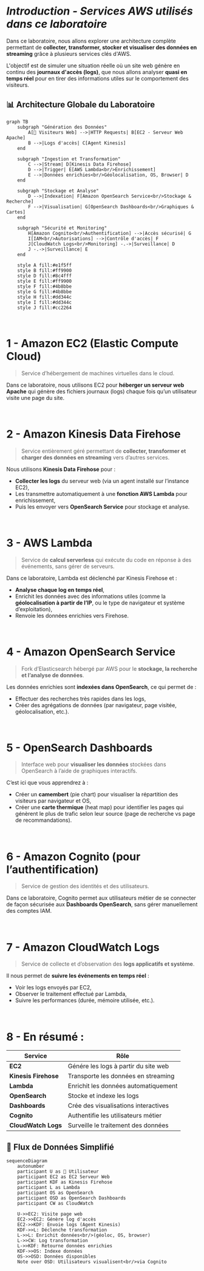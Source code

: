 # *Introduction - Services AWS utilisés dans ce laboratoire*

Dans ce laboratoire, nous allons explorer une architecture complète permettant de **collecter, transformer, stocker et visualiser des données en streaming** grâce à plusieurs services clés d'AWS.

L'objectif est de simuler une situation réelle où un site web génère en continu des **journaux d'accès (logs)**, que nous allons analyser **quasi en temps réel** pour en tirer des informations utiles sur le comportement des visiteurs.

## 📊 Architecture Globale du Laboratoire

```mermaid
graph TB
    subgraph "Génération des Données"
        A[👥 Visiteurs Web] -->|HTTP Requests| B[EC2 - Serveur Web Apache]
        B -->|Logs d'accès| C[Agent Kinesis]
    end
    
    subgraph "Ingestion et Transformation"
        C -->|Stream| D[Kinesis Data Firehose]
        D -->|Trigger| E[AWS Lambda<br/>Enrichissement]
        E -->|Données enrichies<br/>Géolocalisation, OS, Browser| D
    end
    
    subgraph "Stockage et Analyse"
        D -->|Indexation| F[Amazon OpenSearch Service<br/>Stockage & Recherche]
        F -->|Visualisation| G[OpenSearch Dashboards<br/>Graphiques & Cartes]
    end
    
    subgraph "Sécurité et Monitoring"
        H[Amazon Cognito<br/>Authentification] -->|Accès sécurisé| G
        I[IAM<br/>Autorisations] -->|Contrôle d'accès| F
        J[CloudWatch Logs<br/>Monitoring] -.->|Surveillance| D
        J -.->|Surveillance| E
    end
    
    style A fill:#e1f5ff
    style B fill:#ff9900
    style D fill:#8c4fff
    style E fill:#ff9900
    style F fill:#4b8bbe
    style G fill:#4b8bbe
    style H fill:#dd344c
    style I fill:#dd344c
    style J fill:#cc2264
```

<br/>

# 1 - **Amazon EC2 (Elastic Compute Cloud)**

> Service d’hébergement de machines virtuelles dans le cloud.

Dans ce laboratoire, nous utilisons EC2 pour **héberger un serveur web Apache** qui génère des fichiers journaux (logs) chaque fois qu’un utilisateur visite une page du site.


<br/>

# 2 - **Amazon Kinesis Data Firehose**

> Service entièrement géré permettant de **collecter, transformer et charger des données en streaming** vers d’autres services.

Nous utilisons **Kinesis Data Firehose** pour :
- **Collecter les logs** du serveur web (via un agent installé sur l’instance EC2),
- Les transmettre automatiquement à une **fonction AWS Lambda** pour enrichissement,
- Puis les envoyer vers **OpenSearch Service** pour stockage et analyse.

<br/>

# 3 - **AWS Lambda**

> Service de **calcul serverless** qui exécute du code en réponse à des événements, sans gérer de serveurs.

Dans ce laboratoire, Lambda est déclenché par Kinesis Firehose et :
- **Analyse chaque log en temps réel**,
- Enrichit les données avec des informations utiles (comme la **géolocalisation à partir de l’IP**, ou le type de navigateur et système d’exploitation),
- Renvoie les données enrichies vers Firehose.

<br/>

# 4 - **Amazon OpenSearch Service**

> Fork d’Elasticsearch hébergé par AWS pour le **stockage, la recherche et l’analyse de données**.

Les données enrichies sont **indexées dans OpenSearch**, ce qui permet de :
- Effectuer des recherches très rapides dans les logs,
- Créer des agrégations de données (par navigateur, page visitée, géolocalisation, etc.).

<br/>

# 5 - **OpenSearch Dashboards**

> Interface web pour **visualiser les données** stockées dans OpenSearch à l’aide de graphiques interactifs.

C’est ici que vous apprendrez à :
- Créer un **camembert** (pie chart) pour visualiser la répartition des visiteurs par navigateur et OS,
- Créer une **carte thermique** (heat map) pour identifier les pages qui génèrent le plus de trafic selon leur source (page de recherche vs page de recommandations).

<br/>

# 6 - **Amazon Cognito** (pour l’authentification)

> Service de gestion des identités et des utilisateurs.

Dans ce laboratoire, Cognito permet aux utilisateurs métier de se connecter de façon sécurisée aux **Dashboards OpenSearch**, sans gérer manuellement des comptes IAM.


<br/>

#  7 - **Amazon CloudWatch Logs**

> Service de collecte et d’observation des **logs applicatifs et système**.

Il nous permet de **suivre les événements en temps réel** :
- Voir les logs envoyés par EC2,
- Observer le traitement effectué par Lambda,
- Suivre les performances (durée, mémoire utilisée, etc.).


<br/>

# 8 - En résumé :

| Service | Rôle |
|--------|------|
| **EC2** | Génére les logs à partir du site web |
| **Kinesis Firehose** | Transporte les données en streaming |
| **Lambda** | Enrichit les données automatiquement |
| **OpenSearch** | Stocke et indexe les logs |
| **Dashboards** | Crée des visualisations interactives |
| **Cognito** | Authentifie les utilisateurs métier |
| **CloudWatch Logs** | Surveille le traitement des données |

## 🔄 Flux de Données Simplifié

```mermaid
sequenceDiagram
    autonumber
    participant U as 👥 Utilisateur
    participant EC2 as EC2 Serveur Web
    participant KDF as Kinesis Firehose
    participant L as Lambda
    participant OS as OpenSearch
    participant OSD as OpenSearch Dashboards
    participant CW as CloudWatch
    
    U->>EC2: Visite page web
    EC2->>EC2: Génère log d'accès
    EC2->>KDF: Envoie logs (Agent Kinesis)
    KDF->>L: Déclenche transformation
    L->>L: Enrichit données<br/>(géoloc, OS, browser)
    L->>CW: Log transformation
    L->>KDF: Retourne données enrichies
    KDF->>OS: Indexe données
    OS->>OSD: Données disponibles
    Note over OSD: Utilisateurs visualisent<br/>via Cognito
```
